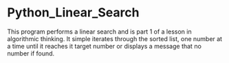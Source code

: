 # Python_Linear_Search
This program performs a linear search and is part 1 of a lesson in algorithmic thinking.  It simple iterates through the sorted list, one number at a time until it reaches it target number or displays a message that no number if found.
